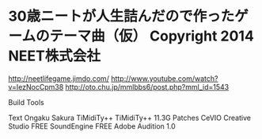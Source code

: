 30歳ニートが人生詰んだので作ったゲームのテーマ曲（仮）
Copyright 2014 NEET株式会社
================

http://neetlifegame.jimdo.com/
http://www.youtube.com/watch?v=IezNocCpm38
http://oto.chu.jp/mmlbbs6/post.php?mml_id=1543

Build Tools

Text Ongaku Sakura
TiMidiTy++
TiMidiTy++ 11.3G Patches
CeVIO Creative Studio FREE
SoundEngine FREE
Adobe Audition 1.0
